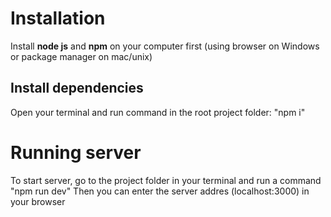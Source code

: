 # Installation

Install **node js** and **npm** on your computer first (using browser on Windows or package manager on mac/unix)

## Install dependencies

Open your terminal and run command in the root project folder: "npm i"



# Running server

To start server, go to the project folder in your terminal and run a command "npm run dev"
Then you can enter the server addres (localhost:3000) in your browser
